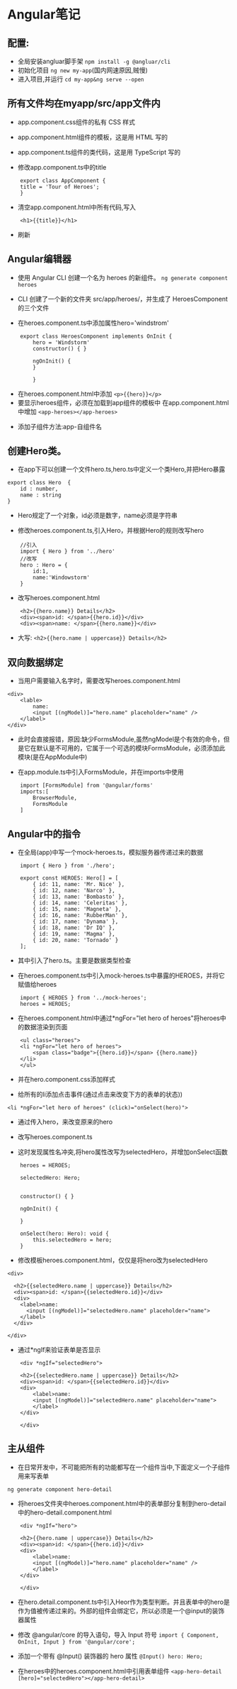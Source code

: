 # Angular笔记

## 配置:

* 全局安装angluar脚手架
`npm install -g @angluar/cli`
* 初始化项目
`ng new my-app`(国内网速原因,贼慢)
* 进入项目,并运行
`cd my-app&ng serve --open`

## 所有文件均在myapp/src/app文件内

* app.component.css组件的私有 CSS 样式

* app.component.html组件的模板，这是用 HTML 写的

* app.component.ts组件的类代码，这是用 TypeScript 写的

* 修改app.component.ts中的title
```
    export class AppComponent {
    title = 'Tour of Heroes';
    }
```
* 清空app.component.html中所有代码,写入
```
    <h1>{{title}}</h1>
```
* 刷新

## Angular编辑器

* 使用 Angular CLI 创建一个名为 heroes 的新组件。
`ng generate component heroes`
- CLI 创建了一个新的文件夹 src/app/heroes/，并生成了 HeroesComponent 的三个文件

* 在heroes.component.ts中添加属性hero='windstrom'
```
    export class HeroesComponent implements OnInit {
        hero = 'Windstorm'
        constructor() { }

        ngOnInit() {
        }

        }
```
* 在heroes.component.html中添加
`<p>{{hero}}</p>`
* 要显示heroes组件，必须在加载到app组件的模板中
    在app.component.html中增加
`<app-heroes></app-heroes>`
- 添加子组件方法:app-自组件名
## 创建Hero类。

* 在app下可以创建一个文件hero.ts,hero.ts中定义一个类Hero,并把Hero暴露
```
export class Hero  {
    id : number,
    name : string
}
```
- Hero规定了一个对象，id必须是数字，name必须是字符串

* 修改heroes.component.ts,引入Hero，并根据Hero的规则改写hero

```
    //引入
    import { Hero } from '../hero'
    //改写
    hero : Hero = {
        id:1,
        name:'Windowstorm'
    }
```

* 改写heroes.component.html
```
    <h2>{{hero.name}} Details</h2>
    <div><span>id: </span>{{hero.id}}</div>
    <div><span>name: </span>{{hero.name}}</div>
```
* 大写:
`<h2>{{hero.name | uppercase}} Details</h2>`

## 双向数据绑定

* 当用户需要输入名字时，需要改写heroes.component.html
```
<div>
    <lable>
        name:
        <input [(ngModel)]="hero.name" placeholder="name" />
    </label>
</div>
```
- 此时会直接报错，原因:缺少FormsModule,虽然ngModel是个有效的命令，但是它在默认是不可用的，它属于一个可选的模块FormsModule，必须添加此模块(是在AppModule中)

* 在app.module.ts中引入FormsModule，并在imports中使用
```
    import [FormsModule] from '@angular/forms'
    imports:[
        BrowserModule,
        FormsModule
    ]
```

## Angular中的指令

* 在全局(app)中写一个mock-heroes.ts，模拟服务器传递过来的数据

```
    import { Hero } from './hero';

    export const HEROES: Hero[] = [
        { id: 11, name: 'Mr. Nice' },
        { id: 12, name: 'Narco' },
        { id: 13, name: 'Bombasto' },
        { id: 14, name: 'Celeritas' },
        { id: 15, name: 'Magneta' },
        { id: 16, name: 'RubberMan' },
        { id: 17, name: 'Dynama' },
        { id: 18, name: 'Dr IQ' },
        { id: 19, name: 'Magma' },
        { id: 20, name: 'Tornado' }
    ];
```
- 其中引入了hero.ts。主要是数据类型检查

* 在heroes.component.ts中引入mock-heroes.ts中暴露的HEROES，并将它赋值给heroes
```
    import { HEROES } from '../mock-heroes';
    heroes = HEROES;
```
* 在heroes.component.html中通过*ngFor="let hero of heroes"将heroes中的数据渲染到页面

```
    <ul class="heroes">
    <li *ngFor="let hero of heroes">
        <span class="badge">{{hero.id}}</span> {{hero.name}}
    </li>
    </ul>
```

- 并在hero.component.css添加样式

* 给所有的li添加点击事件(通过点击来改变下方的表单的状态))

`<li *ngFor="let hero of heroes" (click)="onSelect(hero)">`
- 通过传入hero，来改变原来的hero
* 改写heroes.component.ts

- 这时发现属性名冲突,将hero属性改写为selectedHero，并增加onSelect函数
```
    heroes = HEROES;

    selectedHero: Hero;


    constructor() { }

    ngOnInit() {

    }

    onSelect(hero: Hero): void {
        this.selectedHero = hero;
    }
```

* 修改模板heroes.component.html，仅仅是将hero改为selectedHero

```
<div>

  <h2>{{selectedHero.name | uppercase}} Details</h2>
  <div><span>id: </span>{{selectedHero.id}}</div>
  <div>
    <label>name:
      <input [(ngModel)]="selectedHero.name" placeholder="name">
    </label>
  </div>

</div>
```

* 通过*ngIf来验证表单是否显示

```
    <div *ngIf="selectedHero">

    <h2>{{selectedHero.name | uppercase}} Details</h2>
    <div><span>id: </span>{{selectedHero.id}}</div>
    <div>
        <label>name:
        <input [(ngModel)]="selectedHero.name" placeholder="name">
        </label>
    </div>

    </div>
```

## 主从组件

* 在日常开发中，不可能把所有的功能都写在一个组件当中,下面定义一个子组件用来写表单

`ng generate component hero-detail`

* 将heroes文件夹中heroes.component.html中的表单部分复制到hero-detail中的hero-detail.component.html
```
    <div *ngIf="hero">

    <h2>{{hero.name | uppercase}} Details</h2>
    <div><span>id: </span>{{hero.id}}</div>
    <div>
        <label>name:
        <input [(ngModel)]="hero.name" placeholder="name" />
        </label>
    </div>

    </div>
```
* 在hero.detail.component.ts中引入Heor作为类型判断。并且表单中的hero是作为值被传递过来的。外部的组件会绑定它，所以必须是一个@input的装饰器属性

* 修改 @angular/core 的导入语句，导入 Input 符号
`import { Component, OnInit, Input } from '@angular/core';`
* 添加一个带有 @Input() 装饰器的 hero 属性
`@Input() hero: Hero;`
* 在heroes中的heroes.component.html中引用表单组件
`<app-hero-detail [hero]="selectedHero"></app-hero-detail>`